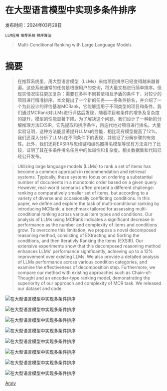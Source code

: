 # 在大型语言模型中实现多条件排序

发布时间：2024年03月29日

`LLM应用` `推荐系统` `排序算法`

> Multi-Conditional Ranking with Large Language Models

# 摘要

> 在推荐系统里，用大型语言模型（LLMs）来给项目排序已经变得越来越普遍。这些系统通常的任务是根据用户的查询，将大量文档进行简单排序。但现实情况往往更加复杂：需要在多种不同甚至相互矛盾的条件下，对较少的项目进行精准排序。本文提出了一个新的任务——多条件排名，并介绍了一个为此设计的评估基准MCRank，它能够适用于不同类型的项目和条件。我们通过MCRank对LLMs进行评估后发现，随着项目和条件的增多及复杂度的提升，模型的性能显著下降。为了解决这个问题，我们设计了一种新的分解推理方法EXSIR，它先提取和排序条件，再迭代地对项目进行排名。大量实验证明，这种方法能显著提升LLMs的性能，相比现有模型提高了12%。我们还深入分析了LLMs在不同条件下的表现，并验证了分解步骤的有效性。此外，我们还将EXSIR与思维链和编码器排名模型等现有方法进行了比较，证明了其在多条件排名任务中的优越性和复杂度。相关数据集和代码已经公开发布。

> Utilizing large language models (LLMs) to rank a set of items has become a common approach in recommendation and retrieval systems. Typically, these systems focus on ordering a substantial number of documents in a monotonic order based on a given query. However, real-world scenarios often present a different challenge: ranking a comparatively smaller set of items, but according to a variety of diverse and occasionally conflicting conditions. In this paper, we define and explore the task of multi-conditional ranking by introducing MCRank, a benchmark tailored for assessing multi-conditional ranking across various item types and conditions. Our analysis of LLMs using MCRank indicates a significant decrease in performance as the number and complexity of items and conditions grow. To overcome this limitation, we propose a novel decomposed reasoning method, consisting of EXtracting and Sorting the conditions, and then Iterativly Ranking the items (EXSIR). Our extensive experiments show that this decomposed reasoning method enhances LLMs' performance significantly, achieving up to a 12% improvement over existing LLMs. We also provide a detailed analysis of LLMs performance across various condition categories, and examine the effectiveness of decomposition step. Furthermore, we compare our method with existing approaches such as Chain-of-Thought and an encoder-type ranking model, demonstrating the superiority of our approach and complexity of MCR task. We released our dataset and code.

![在大型语言模型中实现多条件排序](../../../paper_images/2404.00211/overview-base.jpg)

![在大型语言模型中实现多条件排序](../../../paper_images/2404.00211/overview-exsir.jpg)

![在大型语言模型中实现多条件排序](../../../paper_images/2404.00211/acc-token.png)

![在大型语言模型中实现多条件排序](../../../paper_images/2404.00211/acc_avg-token.png)

![在大型语言模型中实现多条件排序](../../../paper_images/2404.00211/acc-para.png)

![在大型语言模型中实现多条件排序](../../../paper_images/2404.00211/acc_avg-para.png)

![在大型语言模型中实现多条件排序](../../../paper_images/2404.00211/token-bar.png)

![在大型语言模型中实现多条件排序](../../../paper_images/2404.00211/paragraph-bar.png)

[Arxiv](https://arxiv.org/abs/2404.00211)
